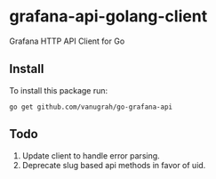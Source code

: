 # grafana-api-golang-client

Grafana HTTP API Client for Go

## Install

To install this package run:

```
go get github.com/vanugrah/go-grafana-api
```

## Todo
1. Update client to handle error parsing. 
2. Deprecate slug based api methods in favor of uid.

